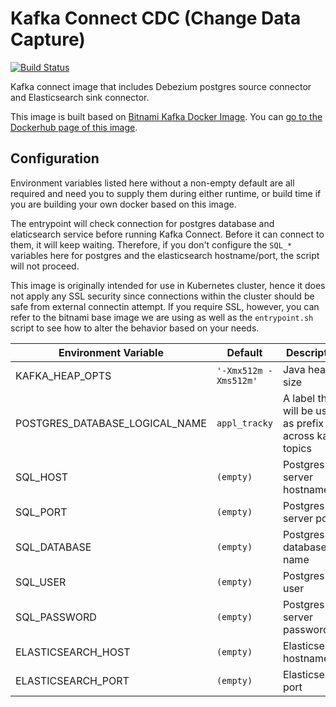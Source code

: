 # Kafka Connect CDC (Change Data Capture)

[![Build Status](https://travis-ci.com/rivernews/kafka-connectors-cdc.svg?branch=master)](https://travis-ci.com/rivernews/kafka-connectors-cdc)

Kafka connect image that includes Debezium postgres source connector and Elasticsearch sink connector.

This image is built based on [Bitnami Kafka Docker Image](https://hub.docker.com/r/bitnami/kafka). You can [go to the Dockerhub page of this image](https://hub.docker.com/repository/docker/shaungc/kafka-connectors-cdc).



## Configuration

Environment variables listed here without a non-empty default are all required and need you to supply them during either runtime, or build time if you are building your own docker based on this image. 

The entrypoint will check connection for postgres database and elaticsearch service before running Kafka Connect. Before it can connect to them, it will keep waiting. Therefore, if you don't configure the `SQL_*` variables here for postgres and the elasticsearch hostname/port, the script will not proceed.

This image is originally intended for use in Kubernetes cluster, hence it does not apply any SSL security since connections within the cluster should be safe from external connectin attempt. If you require SSL, however, you can refer to the bitnami base image we are using as well as the `entrypoint.sh` script to see how to alter the behavior based on your needs.

| Environment Variable | Default | Description |
| -------------------  | ------- | ----------- |
| KAFKA_HEAP_OPTS | `'-Xmx512m -Xms512m'` | Java heap size |
| POSTGRES_DATABASE_LOGICAL_NAME | `appl_tracky` | A label that will be used as prefix across kafka topics |
| SQL_HOST | `(empty)` | Postgres server hostname |
| SQL_PORT | `(empty)` | Postgres server port |
| SQL_DATABASE | `(empty)` | Postgres database name |
| SQL_USER | `(empty)` | Postgres user |
| SQL_PASSWORD | `(empty)` | Postgres server password |
| ELASTICSEARCH_HOST | `(empty)` | Elasticsearch hostname |
| ELASTICSEARCH_PORT | `(empty)` | Elasticsearch port |


